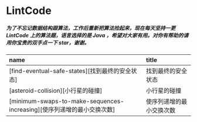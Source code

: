 # LintCode

##### 为了不忘记数据结构跟算法，工作后重新把算法捡起来，现在每天坚持一更 LintCode 上的算法题，语言选择的是 Java ，希望对大家有用。对你有帮助的请用你宝贵的双手点一下 star，谢谢。


| name                                                | title                                      |
| :-------------------------------------------------- | :----------------------------------------- |
| [find-eventual-safe-states][找到最终的安全状态]        | 找到最终的安全状态                      |
| [asteroid-collision][小行星的碰撞]                   | 小行星的碰撞                                     |
| [minimum-swaps-to-make-sequences-increasing][使序列递增的最小交换次数]                 | 使序列递增的最小交换次数                                     |


